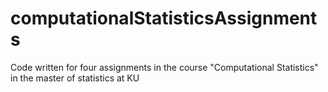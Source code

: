 # computationalStatisticsAssignments

Code written for four assignments in the course "Computational Statistics" in the master of statistics at KU
